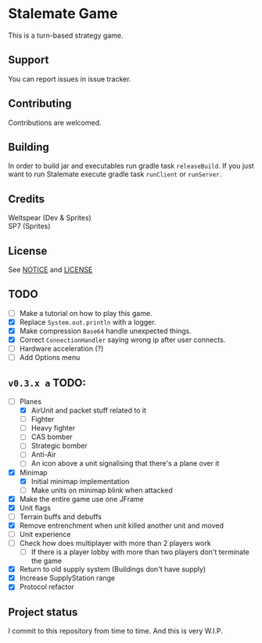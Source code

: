 # Stalemate Game
This is a turn-based strategy game.

## Support
You can report issues in issue tracker.

## Contributing
Contributions are welcomed.

## Building
In order to build jar and executables run gradle task `releaseBuild`. If you just want to run Stalemate execute gradle 
task `runClient` or `runServer`. 

## Credits
Weltspear (Dev & Sprites)\
SP7 (Sprites)

## License
See [NOTICE](NOTICE.md) and [LICENSE](LICENSE)

## TODO
- [ ] Make a tutorial on how to play this game.
- [x] Replace `System.out.println` with a logger.
- [x] Make compression `Base64` handle unexpected things.
- [x] Correct `ConnectionHandler` saying wrong ip after user connects.
- [ ] Hardware acceleration (?)
- [ ] Add Options menu
## `v0.3.x a` TODO:
- [ ] Planes
  - [x] AirUnit and packet stuff related to it
  - [ ] Fighter
  - [ ] Heavy fighter
  - [ ] CAS bomber
  - [ ] Strategic bomber
  - [ ] Anti-Air
  - [ ] An icon above a unit signalising that there's a plane over it
- [x] Minimap
  - [x] Initial minimap implementation
  - [ ] Make units on minimap blink when attacked
- [X] Make the entire game use one JFrame
- [x] Unit flags
- [ ] Terrain buffs and debuffs
- [X] Remove entrenchment when unit killed another unit and moved
- [ ] Unit experience
- [ ] Check how does multiplayer with more than 2 players work
  - [ ] If there is a player lobby with more than two players don't terminate the game
- [X] Return to old supply system (Buildings don't have supply)
- [X] Increase SupplyStation range
- [x] Protocol refactor

## Project status
I commit to this repository from time to time. And this is very W.I.P.

